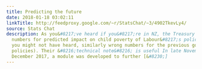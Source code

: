 ```yaml
---
title: Predicting the future
date: 2018-01-18 03:02:11
linkTitle: http://feedproxy.google.com/~r/StatsChat/~3/4902TkevLy4/
source: Stats Chat
description: As you&#8217;ve heard if you&#8217;re in NZ, the Treasury got the wrong
  numbers for predicted impact on child poverty of Labour&#8217;s policies (and as
  you might not have heard, similarly wrong numbers for the previous government&#8217;s
  policies). Their &#8216;technical note&#8216; is useful In late November and early
  December 2017, a module was developed to further [&#8230;]
---
```

